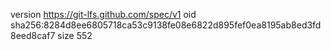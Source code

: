 version https://git-lfs.github.com/spec/v1
oid sha256:8284d8ee6805718ca53c9138fe08e6822d895fef0ea8195ab8ed3fd8eed8caf7
size 552
